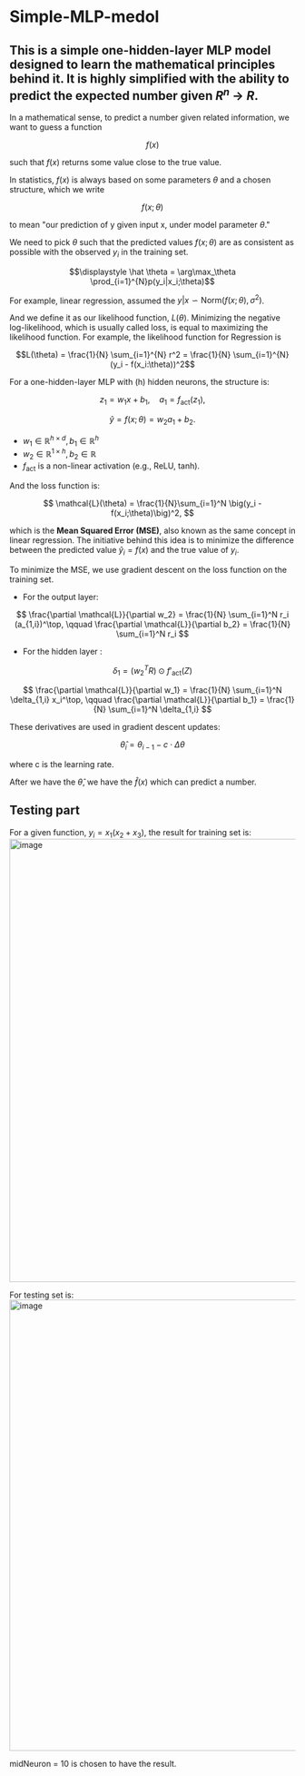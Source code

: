 # Simple-MLP-medol

## This is a simple one-hidden-layer MLP model designed to learn the mathematical principles behind it. It is highly simplified with the ability to predict the expected number given $R^n$ -> $R$.

In a mathematical sense, to predict a number given related information, we want to guess a function

$$f(x)$$

such that $f(x)$ returns some value close to the true value.

In statistics, $f(x)$ is always based on some parameters $\theta$ and a chosen structure, which we write

$$f(x;\theta)$$ 

to mean "our prediction of y given input x, under model parameter $\theta$."

We need to pick $\theta$ such that the predicted values $f(x;\theta)$ are as consistent as possible with the observed $y_i$ in the training set.

$$\displaystyle \hat \theta = \arg\max_\theta \prod_{i=1}^{N}p(y_i|x_i;\theta)$$

For example, linear regression, assumed the $y|x \backsim \text{Norm}(f(x;\theta), \sigma^2)$.

And we define it as our likelihood function, $L(\theta)$. Minimizing the negative log-likelihood, which is usually called loss, is equal to maximizing the likelihood function. For example, the likelihood function for Regression is

$$L(\theta) = \frac{1}{N} \sum_{i=1}^{N} r^2 = \frac{1}{N} \sum_{i=1}^{N} (y_i - f(x_i:\theta))^2$$

For a one-hidden-layer MLP with \(h\) hidden neurons, the structure is:

$$
z_1 = w_1 x + b_1, \quad 
a_1 = f_{\text{act}}(z_1),
$$

$$
\hat{y} = f(x;\theta) = w_2 a_1 + b_2.
$$

- $w_1 \in \mathbb{R}^{h \times d}, b_1 \in \mathbb{R}^h$  
- $w_2 \in \mathbb{R}^{1 \times h}, b_2 \in \mathbb{R}$  
- $f_{\text{act}}$ is a non-linear activation (e.g., ReLU, tanh).

And the loss function is:

$$
\mathcal{L}(\theta) = \frac{1}{N}\sum_{i=1}^N \big(y_i - f(x_i;\theta)\big)^2,
$$

which is the **Mean Squared Error (MSE)**, also known as the same concept in linear regression. The initiative behind this idea is to minimize the difference between the predicted value $\hat {y} _ i = f(x)$ and the true value of $y_i$.

To minimize the MSE, we use gradient descent on the loss function on the training set. 

- For the output layer:

$$
\frac{\partial \mathcal{L}}{\partial w_2} 
= \frac{1}{N} \sum_{i=1}^N r_i (a_{1,i})^\top,
\qquad
\frac{\partial \mathcal{L}}{\partial b_2} 
= \frac{1}{N} \sum_{i=1}^N r_i
$$

- For the hidden layer :

$$
\delta_1 = (w_2^T R) \odot f'_{\text{act}}(Z)
$$

$$
\frac{\partial \mathcal{L}}{\partial w_1} 
= \frac{1}{N} \sum_{i=1}^N \delta_{1,i} x_i^\top,
\qquad
\frac{\partial \mathcal{L}}{\partial b_1} 
= \frac{1}{N} \sum_{i=1}^N \delta_{1,i}
$$

These derivatives are used in gradient descent updates:

$$
\hat \theta_i = \theta_{i-1} - c \cdot \Delta \theta
$$ 

where c is the learning rate.

After we have the $\hat \theta$, we have the $\hat f(x)$ which can predict a number.


## Testing part
For a given function, $y_i = x_1(x_2 +x_3)$, the result for training set is: 
<img width="1161" height="781" alt="image" src="https://github.com/user-attachments/assets/cf613fec-5be8-4a46-bcad-14a8d93a2a3f" />

For testing set is:
<img width="1096" height="795" alt="image" src="https://github.com/user-attachments/assets/6c434e94-cd28-4cca-95f2-e192920d4129" />

midNeuron = 10 is chosen to have the result.











